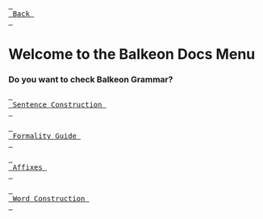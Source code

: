 [<kbd> <br> Back <br> </kbd>][Back]

[Back]: https://metroman.me/en/balkeon

# Welcome to the Balkeon Docs Menu
### Do you want to check Balkeon Grammar?

[<kbd> <br> Sentence Construction <br> </kbd>][SnCs]

[SnCs]: https://metroman.me/en/balkeon/docs/instructions/sentences

[<kbd> <br> Formality Guide <br> </kbd>][FmGi]

[FmGi]: https://metroman.me/en/balkeon/docs/instructions/formalityregister

[<kbd> <br> Affixes <br> </kbd>][Affx]

[Affx]: https://metroman.me/en/balkeon/docs/instructions/affixes

[<kbd> <br> Word Construction <br> </kbd>][Back]

[Back]: https://metroman.me/en/balkeon/docs/instructions/wordconstruction
